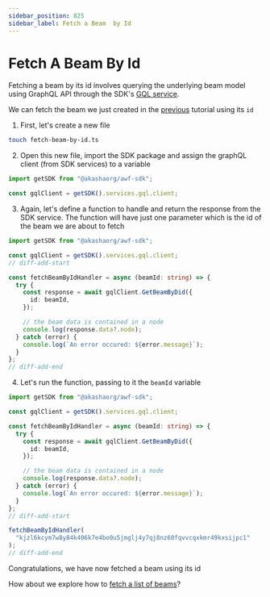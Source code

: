 ```yaml
---
sidebar_position: 825
sidebar_label: Fetch a Beam  by Id
---
```


# Fetch A Beam By Id

Fetching a beam by its id involves querying the underlying <span className='highlight-1'>beam model</span> using GraphQL API through the SDK's [GQL service](../../data-fetching-and-mutations/sdk/services/Services.md#graphql).

We can fetch the beam we just created in the [previous](./create-a-beam.md) tutorial using its `id`

1. First, let's create a new file

```bash
touch fetch-beam-by-id.ts
```

2. Open this new file, import the SDK package and assign the graphQL client (from SDK services) to a variable

```ts title="fetch-beam-by-id.ts"
import getSDK from "@akashaorg/awf-sdk";

const gqlClient = getSDK().services.gql.client;
```

3. Again, let's define a function to handle and return the response from the SDK service. The function will have just one parameter which is the id of the beam we are about to fetch

```ts title="fetch-beam-by-id.ts"
import getSDK from "@akashaorg/awf-sdk";

const gqlClient = getSDK().services.gql.client;
// diff-add-start

const fetchBeamByIdHandler = async (beamId: string) => {
  try {
    const response = await gqlClient.GetBeamByDid({
      id: beamId,
    });

    // the beam data is contained in a node
    console.log(response.data?.node);
  } catch (error) {
    console.log(`An error occured: ${error.message}`);
  }
};
// diff-add-end
```

4. Let's run the function, passing to it the `beamId` variable

```ts title="fetch-beam-by-id.ts"
import getSDK from "@akashaorg/awf-sdk";

const gqlClient = getSDK().services.gql.client;

const fetchBeamByIdHandler = async (beamId: string) => {
  try {
    const response = await gqlClient.GetBeamByDid({
      id: beamId,
    });

    // the beam data is contained in a node
    console.log(response.data?.node);
  } catch (error) {
    console.log(`An error occured: ${error.message}`);
  }
};
// diff-add-start

fetchBeamByIdHandler(
  "kjzl6kcym7w8y84k406k7e4bo0u5jmglj4y7qj8nz60fqvvcqxkmr49kxsijpc1"
);
// diff-add-end
```

Congratulations, we have now fetched a beam using its id

How about we explore how to [fetch a list of beams](./fetch-beam-list.md)?
